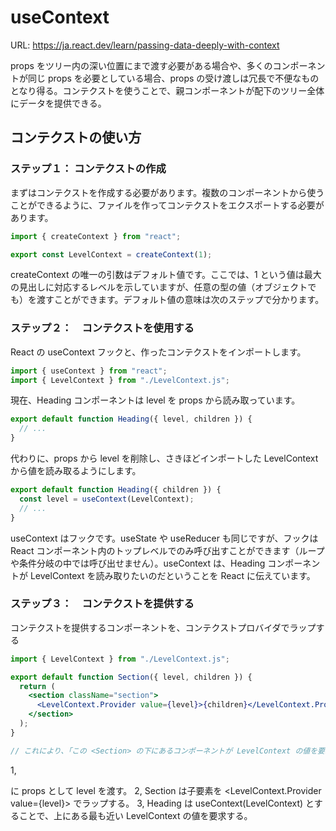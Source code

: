 # useContext

URL: https://ja.react.dev/learn/passing-data-deeply-with-context

props をツリー内の深い位置にまで渡す必要がある場合や、多くのコンポーネントが同じ props を必要としている場合、props の受け渡しは冗長で不便なものとなり得る。コンテクストを使うことで、親コンポーネントが配下のツリー全体にデータを提供できる。

## コンテクストの使い方

### ステップ１： コンテクストの作成

まずはコンテクストを作成する必要があります。複数のコンポーネントから使うことができるように、ファイルを作ってコンテクストをエクスポートする必要があります。

```jsx
import { createContext } from "react";

export const LevelContext = createContext(1);
```

createContext の唯一の引数はデフォルト値です。ここでは、1 という値は最大の見出しに対応するレベルを示していますが、任意の型の値（オブジェクトでも）を渡すことができます。デフォルト値の意味は次のステップで分かります。

### ステップ２：　コンテクストを使用する

React の useContext フックと、作ったコンテクストをインポートします。

```jsx
import { useContext } from "react";
import { LevelContext } from "./LevelContext.js";
```

現在、Heading コンポーネントは level を props から読み取っています。

```jsx
export default function Heading({ level, children }) {
  // ...
}
```

代わりに、props から level を削除し、さきほどインポートした LevelContext から値を読み取るようにします。

```jsx
export default function Heading({ children }) {
  const level = useContext(LevelContext);
  // ...
}
```

useContext はフックです。useState や useReducer も同じですが、フックは React コンポーネント内のトップレベルでのみ呼び出すことができます（ループや条件分岐の中では呼び出せません）。useContext は、Heading コンポーネントが LevelContext を読み取りたいのだということを React に伝えています。

### ステップ３：　コンテクストを提供する

コンテクストを提供するコンポーネントを、コンテクストプロバイダでラップする

```jsx
import { LevelContext } from "./LevelContext.js";

export default function Section({ level, children }) {
  return (
    <section className="section">
      <LevelContext.Provider value={level}>{children}</LevelContext.Provider>
    </section>
  );
}

// これにより、「この <Section> の下にあるコンポーネントが LevelContext の値を要求した場合、この level を渡せ」と React に伝えていることになります。コンポーネントは、UI ツリー内の上側で、最も近い <LevelContext.Provider> の値を使用します。
```

1, <Section> に props として level を渡す。
2, Section は子要素を <LevelContext.Provider value={level}> でラップする。
3, Heading は useContext(LevelContext) とすることで、上にある最も近い LevelContext の値を要求する。
